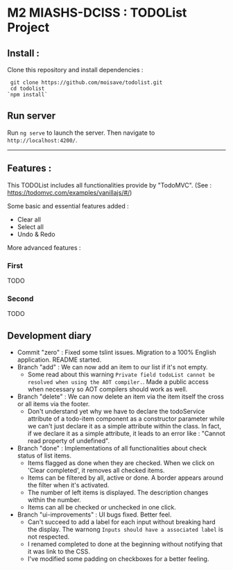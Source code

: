 # M2 MIASHS-DCISS : TODOList Project

## Install :

Clone this repository and install dependencies :

```
 git clone https://github.com/moisave/todolist.git
 cd todolist
`npm install`
```

## Run server

Run `ng serve` to launch the server. Then navigate to `http://localhost:4200/`. 

---

## Features :

This TODOList includes all functionalities provide by "TodoMVC".
(See : https://todomvc.com/examples/vanillajs/#/)

Some basic and essential features added : 

- Clear all
- Select all
- Undo & Redo

More advanced features :

### First

TODO

### Second

TODO

## Development diary

- Commit "zero" : Fixed some tslint issues. Migration to a 100% English application. README started.
- Branch "add" : We can now add an item to our list if it's not empty.
    - Some read about this warning `Private field todoList cannot be resolved when using the AOT compiler.`. Made a public access when necessary so AOT compilers should work as well.
- Branch "delete" : We can now delete an item via the item itself the cross or all items via the footer.
    - Don't understand yet why we have to declare the todoService attribute of a todo-item component as a constructor parameter while we can't just declare it as a simple attribute within the class.
    In fact, if we declare it as a simple attribute, it leads to an error like : "Cannot read property of undefined".
- Branch "done" : Implementations of all functionalities about check status of list items.
    - Items flagged as done when they are checked. When we click on 'Clear completed', it removes all checked items.
    - Items can be filtered by all, active or done. A border appears around the filter when it's activated.
    - The number of left items is displayed. The description changes within the number.
    - Items can all be checked or unchecked in one click.
- Branch "ui-improvements" : UI bugs fixed. Better feel.
    - Can't succeed to add a label for each input without breaking hard the display. The warnong `Inputs should have a associated label` is not respected.
    - I renamed completed to done at the beginning without notifying that it was link to the CSS.
    - I've modified some padding on checkboxes for a better feeling.
